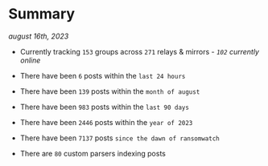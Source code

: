 
# Summary
_august 16th, 2023_

- Currently tracking `153` groups across `271` relays & mirrors - _`102` currently online_

- There have been `6` posts within the `last 24 hours`

- There have been `139` posts within the `month of august`

- There have been `983` posts within the `last 90 days`

- There have been `2446` posts within the `year of 2023`

- There have been `7137` posts `since the dawn of ransomwatch`

- There are `80` custom parsers indexing posts
